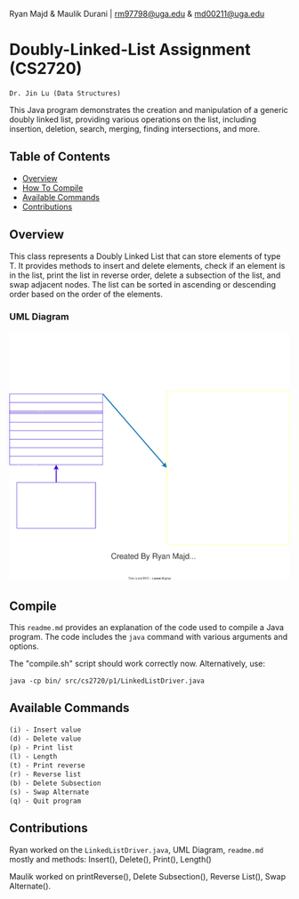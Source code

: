 Ryan Majd & Maulik Durani | <rm97798@uga.edu> & <md00211@uga.edu>

# Doubly-Linked-List Assignment (CS2720)

    Dr. Jin Lu (Data Structures)

This Java program demonstrates the creation and manipulation of a generic doubly linked list, providing various operations on the list, including insertion, deletion, search, merging, finding intersections, and more.

## Table of Contents

- [Overview](#overview)
- [How To Compile](#compile)
- [Available Commands](#available-commands)
- [Contributions](#Contributions)

## Overview

This class represents a Doubly Linked List that can store elements of type T.
It provides methods to insert and delete elements, check if an element is in the list, print the list in reverse order, delete a subsection of the list, and swap adjacent nodes. The list can be sorted in ascending or descending order based on the order of the elements.

### UML Diagram

![UML Diagram of the project's Classes and Objects relevant for interpretation](./resources/umlDiagram.drawio.svg)

## Compile

This `readme.md` provides an explanation of the code used to compile a Java program. The code includes the `java` command with various arguments and options.

The "compile.sh" script should work correctly now. Alternatively, use:

```
java -cp bin/ src/cs2720/p1/LinkedListDriver.java
```

## Available Commands

```The program supports the following commands:
(i) - Insert value
(d) - Delete value
(p) - Print list
(l) - Length
(t) - Print reverse
(r) - Reverse list
(b) - Delete Subsection
(s) - Swap Alternate
(q) - Quit program
```

## Contributions

Ryan worked on the `LinkedListDriver.java`, UML Diagram, `readme.md` mostly and methods: Insert(), Delete(), Print(), Length()

Maulik worked on printReverse(), Delete Subsection(), Reverse List(), Swap Alternate().
